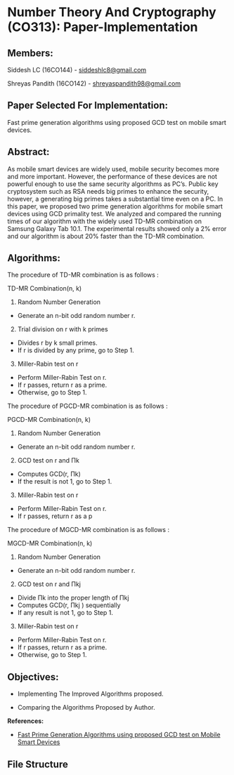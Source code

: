 # Number Theory And Cryptography (CO313): Paper-Implementation

## **Members:**

Siddesh LC (16CO144) - <siddeshlc8@gmail.com>

Shreyas Pandith (16CO142) - <shreyaspandith98@gmail.com>

## **Paper Selected For Implementation:**

Fast prime generation algorithms using proposed GCD test on mobile smart devices.

## **Abstract:**

As mobile smart devices are widely used, mobile security becomes more and more important. However, the performance of these devices are not powerful enough to use the
same security algorithms as PC’s. Public key cryptosystem such as RSA needs big primes to enhance the security, however, a generating big primes takes a substantial time even on a PC.
In this paper, we proposed two prime generation algorithms for mobile smart devices using GCD primality test. We analyzed and compared the running times of our algorithm with the widely
used TD-MR combination on Samsung Galaxy Tab 10.1. The experimental results showed only a 2% error and our algorithm is about 20% faster than the TD-MR combination.

##  Algorithms:


The procedure of TD-MR combination is as follows :

TD-MR Combination(n, k)
1) Random Number Generation
- Generate an n-bit odd random number r.
2) Trial division on r with k primes
- Divides r by k small primes.
- If r is divided by any prime, go to Step 1.
3) Miller-Rabin test on r
- Perform Miller-Rabin Test on r.
- If r passes, return r as a prime.
- Otherwise, go to Step 1.

The procedure of PGCD-MR combination is as follows :

PGCD-MR Combination(n, k)
1) Random Number Generation
- Generate an n-bit odd random number r.
2) GCD test on r and Πk
- Computes GCD(r, Πk)
- If the result is not 1, go to Step 1.
3) Miller-Rabin test on r
- Perform Miller-Rabin Test on r.
- If r passes, return r as a p


The procedure of MGCD-MR combination is as follows :

MGCD-MR Combination(n, k)
1) Random Number Generation
- Generate an n-bit odd random number r.
2) GCD test on r and Πkj
- Divide Πk into the proper length of Πkj
- Computes GCD(r, Πkj ) sequentially
- If any result is not 1, go to Step 1.
3) Miller-Rabin test on r
- Perform Miller-Rabin Test on r.
- If r passes, return r as a prime.
- Otherwise, go to Step 1.
## **Objectives:**

- Implementing The Improved Algorithms proposed.

- Comparing the Algorithms Proposed by Author.


**References:**

- [Fast Prime Generation Algorithms using proposed GCD test on Mobile Smart Devices](https://ieeexplore.ieee.org/stamp/stamp.jsp?tp=&arnumber=7425951&tag=1)

## **File Structure**

